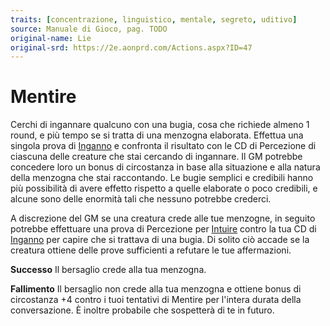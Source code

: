```yaml
---
traits: [concentrazione, linguistico, mentale, segreto, uditivo]
source: Manuale di Gioco, pag. TODO
original-name: Lie
original-srd: https://2e.aonprd.com/Actions.aspx?ID=47
---
```


# Mentire

Cerchi di ingannare qualcuno con una bugia, cosa che richiede almeno 1 round, e
più tempo se si tratta di una menzogna elaborata. Effettua una singola prova di
[Inganno](/abilita/inganno) e confronta il risultato con le CD di Percezione di
ciascuna delle creature che stai cercando di ingannare. Il GM potrebbe concedere
loro un bonus di circostanza in base alla situazione e alla natura della
menzogna che stai raccontando. Le bugie semplici e credibili hanno più
possibilità di avere effetto rispetto a quelle elaborate o poco credibili, e
alcune sono delle enormità tali che nessuno potrebbe crederci.

A discrezione del GM se una creatura crede alle tue menzogne, in seguito
potrebbe effettuare una prova di Percezione per [Intuire](/azioni/base/intuire)
contro la tua CD di [Inganno](/abilita/inganno) per capire che si trattava di
una bugia. Di solito ciò accade se la creatura ottiene delle prove sufficienti a
refutare le tue affermazioni.

**Successo** Il bersaglio crede alla tua menzogna.

**Fallimento** Il bersaglio non crede alla tua menzogna e ottiene bonus di
circostanza +4 contro i tuoi tentativi di Mentire per l'intera durata della
conversazione. È inoltre probabile che sospetterà di te in futuro.
